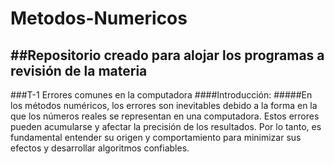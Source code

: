 # Metodos-Numericos
##Repositorio creado para alojar los programas a revisión de la materia
---------------------------------------------------------------------
###T-1 Errores comunes en la computadora
####Introducción:
#####En los métodos numéricos, los errores son inevitables debido a la forma en la que los números reales se representan en una computadora. Estos errores pueden acumularse y afectar la precisión de los resultados. Por lo tanto, es fundamental entender su origen y comportamiento para minimizar sus efectos y desarrollar algoritmos confiables.
